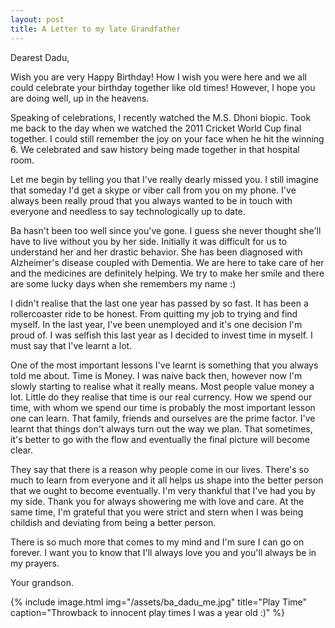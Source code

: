 ```yaml
---
layout: post
title: A Letter to my late Grandfather
---
```


Dearest Dadu,

Wish you are very Happy Birthday! How I wish you were here and we all could celebrate your birthday together like old times! However, I hope you are doing well, up in the heavens. 

Speaking of celebrations, I recently watched the M.S. Dhoni biopic. Took me back to the day when we watched the 2011 Cricket World Cup final together. I could still remember the joy on your face when he hit the winning 6. We celebrated and saw history being made together in that hospital room.

Let me begin by telling you that I've really dearly missed you. I still imagine that someday I'd get a skype or viber call from you on my phone. I've always been really proud that you always wanted to be in touch with everyone and needless to say technologically up to date.

Ba hasn't been too well since you've gone. I guess she never thought she'll have to live without you by her side. Initially it was difficult for us to understand her and her drastic behavior. She has been diagnosed with Alzheimer's disease coupled with Dementia. We are here to take care of her and the medicines are definitely helping. We try to make her smile and there are some lucky days when she remembers my name :)

I didn't realise that the last one year has passed by so fast. It has been a rollercoaster ride to be honest. From quitting my job to trying and find myself. In the last year, I've been unemployed and it's one decision I'm proud of. I was selfish this last year as I decided to invest time in myself. I must say that I've learnt a lot. 

One of the most important lessons I've learnt is something that you always told me about. Time is Money. I was naive back then, however now I'm slowly starting to realise what it really means. Most people value money a lot. Little do they realise that time is our real currency. How we spend our time, with whom we spend our time is probably the most important lesson one can learn. That family, friends and ourselves are the prime factor. I've learnt that things don't always turn out the way we plan. That sometimes, it's better to go with the flow and eventually the final picture will become clear.

They say that there is a reason why people come in our lives. There's so much to learn from everyone and it all helps us shape into the better person that we ought to become eventually. I'm very thankful that I've had you by my side. Thank you for always showering me with love and care. At the same time, I'm grateful that you were strict and stern when I was being childish and deviating from being a better person.

There is so much more that comes to my mind and I'm sure I can go on forever. I want you to know that I'll always love you and you'll always be in my prayers.

Your grandson.

{% include image.html
   img="/assets/ba_dadu_me.jpg"
   title="Play Time"
   caption="Throwback to innocent play times I was a year old :)"
%}